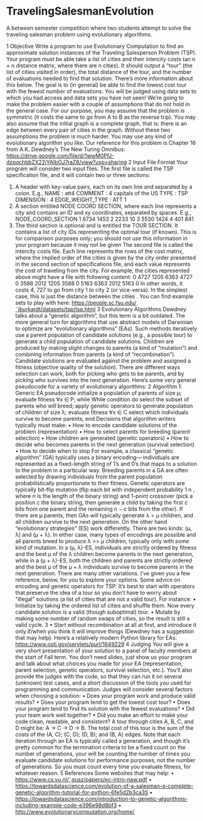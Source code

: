 # TravelingSalesmanEvolution
A between semester competition where two students attempt to solve the traveling salesman problem using evolutionary algorithms.

1 Objective
Write a program to use Evolutionary Computation to find an approximate solution instances of the
Traveling Salesperson Problem (TSP). Your program must be able take a list of cities and their
intercity costs (an n × n distance matrix, where there are n cities). It should output a “tour” (the
list of cities visited in order), the total distance of the tour, and the number of evaluations needed
to find that solution. There’s more information about this below. The goal is to (in general) be able
to find the lowest cost tour with the fewest number of evaluations. You will be judged using data
sets to which you had access and data sets you have not seen!
We’re going to make the problem easier with a couple of assumptions that do not hold in the
general case. For our purpose, you may assume that the problem is symmetric (it costs the same to
go from A to B as the reverse trip). You may also assume that the initial graph is a complete graph,
that is: there is an edge between every pair of cities in the graph. Without these two assumptions
the problem is much harder.
You may use any kind of evolutionary algorithm you like. Our reference for this problem is
Chapter 16 from A.K. Dewdney’s The New Turing Omnibus:
https://drive.google.com/file/d/1wwM0PfJ-dzpochbbZX22jYAIbOJ7raZ8/view?usp=sharing
2 Input File Format
Your program will consider two input files. The first file is called the TSP specification file, and it
will contain two or three sections:
1. A header with key-value pairs, each on its own line and separated by a colon. E.g.,
NAME : att4
COMMENT : 4 capitals of the US
TYPE : TSP
DIMENSION : 4
EDGE_WEIGHT_TYPE : ATT
1
2. A section entitled NODE COORD SECTION, where each line represents a city and contains
an ID and xy coordinates, separated by spaces. E.g.,
NODE_COORD_SECTION
1 6734 1453
2 2233 10
3 5530 1424
4 401 841
3. The third section is optional and is entitled the TOUR SECTION. It contains a list of city IDs
representing the optimal tour (if known). This is for comparison purposes only; you should
not use this information in your program because it may not be given
The second file is called the intercity costs file. Each line represents the rows of the cost matrix,
where the implied order of the cities is given by the city order presented in the second section of
specifications file, and each value represents the cost of traveling from the city. For example, the
cities represented above might have a file with following content:
0 4727 1205 6363
4727 0 3588 2012
1205 3588 0 5163
6363 2012 5163 0
In other words, it costs 4, 727 to go from city 1 to city 2 (or vice-versa). In the simplest
case, this is just the distance between the cities . You can find example sets to play with here:
https://people.sc.fsu.edu/˜jburkardt/datasets/tsp/tsp.html
3 Evolutionary Algorithms
Dewdney talks about a “genetic algorithm”, but this term is a bit outdated. The more general turn
for algorithms that use abstract models of Darwinian to optimize are “evolutionary algorithms”
(EAs). Such methods iteratively use a parent population of candidate solutions (e.g., a possible
tour) to generate a child population of candidate solutions. Children are produced by making
slight changes to parents (a kind of “mutation”) and combining information from parents (a kind
of “recombination”). Candidate solutions are evaluated against the problem and assigned a fitness
(objective quality of the solution). There are different ways selection can work, both for picking
who gets to be parents, and by picking who survives into the next generation.
Here’s some very general pseudocode for a variety of evolutionary algorithms:
2
Algorithm 1: Generic EA pseudocode
initialize a population of parents of size µ;
evaluate fitness ∀x ∈ P;
while While condition do
select the subset of parents who will breed;
apply genetic operators to generate population of children of size λ;
evaluate fitness ∀x ∈ C select which individuals survive to become parents;
end
Decisions that algorithm writers typically must make:
• How to encode candidate solutions of the problem (representation)
• How to select parents for breeding (parent selection)
• How children are generated (genetic operators)
• How to decide who becomes parents in the next generation (survival selection)
• How to decide when to stop
For example, a classical “genetic algorithm” (GA) typically uses a binary encoding— individuals
are represented as a fixed-length string of 1’s and 0’s that maps to a solution to the problem in a
particular way. Breeding parents in a GA are often selected by drawing individuals from the parent
population probabilistically proportionate to their fitness. Genetic operators are typically bit-flip
mutation (flip each bit with independent probability 1
n
, where n is the length of the binary string)
and 1-point crossover (pick a position c the binary string, then generate a child by taking the first c
bits from one parent and the remaining n − c bits from the other). If there are µ parents, then GAs
will typically generate λ = µ children, and all children survive to the next generation.
On the other hand “evolutionary strategies” (ES) work differently. There are two kinds: (µ, λ)
and (µ + λ). In either case, many types of encodings are possible and all parents breed to produce
λ >> µ children, typically only with some kind of mutation. In a (µ, λ)-ES, individuals are strictly
ordered by fitness and the best µ of the λ children become parents in the next generation, while
in a (µ + λ)-ES, both the children and parents are strictly ordered and the best µ of the µ + λ
individuals survive to become parents in the next generation.
There are many other variations. I’ve given you a few reference, below, for you to explore your
options.
Some advice on encoding and genetic operators for TSP: It’s best to start with operators that
preserve the idea of a tour so you don’t have to worry about “illegal” solutions (a list of cities that
are not a valid tour). For instance:
• Initialize by taking the ordered list of cities and shuffle them. Now every candidate solution
is a valid (though suboptimal) tour.
• Mutate by making some number of random swaps of cities, so the result is still a valid cycle.
3
• Start without recombination at all at first, and introduce it only if/when you think it will
improve things (Dewdney has a suggestion that may help).
Here’s a relatively modern Python library for EAs:
https://www.osti.gov/servlets/purl/1649229
4 Judging
You will give a very short presentation of your solution to a panel of faculty members at the start of
Fall term. You don’t need slides, just show us your program and talk about what choices you made
for your EA (representation, parent selection, genetic operators, survival selection, etc.). You’ll
also provide the judges with the code, so that they can run it on several (unknown) test cases, and
a short discussion of the tools you used for programming and communication.
Judges will consider several factors when choosing a solution:
• Does your program work and produce valid results?
• Does your program tend to get the lowest cost tour?
• Does your program tend to find its solution with the fewest evaluations?
• Did your team work well together?
• Did you make an effort to make your code clean, readable, and consistent?
A tour through cities A, B, C, and D might be: A → C → D → B. The total cost of this tour
is the sum of the costs of the (A, C); (C, D); (D, B); and (B, A) edges.
Note that each iteration through an EA is typically called a generation, and though it’s pretty
common for the termination criteria to be a fixed count on the number of generations, your will be
counting the number of times you evaluate candidate solutions for performance purposes, not the
number of generations. So you must count every time you evaluate fitness, for whatever reason.
5 References
Some websites that may help:
• https://www.cs.vu.nl/˜gusz/papers/ec-intro-naw.pdf
• https://towardsdatascience.com/evolution-of-a-salesman-a-complete-genetic-algorithm-tutorial-for-python-6fe5d2b3ca35
• https://towardsdatascience.com/introduction-to-genetic-algorithms-including-example-code-e396e98d8bf3
• http://www.evolutionarycomputation.org/home/

